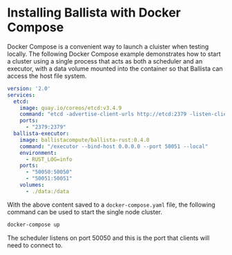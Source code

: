 # Installing Ballista with Docker Compose

Docker Compose is a convenient way to launch a cluister when testing locally. The following Docker Compose example 
demonstrates how to start a cluster using a single process that acts as both a scheduler and an executor, with a data 
volume mounted into the container so that Ballista can access the host file system.

```yaml
version: '2.0'
services:
  etcd:
    image: quay.io/coreos/etcd:v3.4.9
    command: "etcd -advertise-client-urls http://etcd:2379 -listen-client-urls http://0.0.0.0:2379"
    ports:
      - "2379:2379"
  ballista-executor:
    image: ballistacompute/ballista-rust:0.4.0
    command: "/executor --bind-host 0.0.0.0 --port 50051 --local"
    environment:
      - RUST_LOG=info
    ports:
      - "50050:50050"
      - "50051:50051"
    volumes:
      - ./data:/data


```

With the above content saved to a `docker-compose.yaml` file, the following command can be used to start the single 
node cluster.

```bash
docker-compose up
```

The scheduler listens on port 50050 and this is the port that clients will need to connect to.

